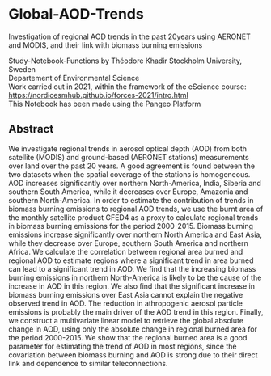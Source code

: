 # Global-AOD-Trends
Investigation of regional AOD trends in the past 20years using AERONET and MODIS, and their link with biomass burning emissions

Study-Notebook-Functions by Théodore Khadir 
Stockholm University, Sweden  
Departement of Environmental Science  
Work carried out in 2021, within the framework of the eScience course: https://nordicesmhub.github.io/forces-2021/intro.html  
This Notebook has been made using the Pangeo Platform 

## Abstract
We investigate regional trends in aerosol optical depth (AOD) from both satellite (MODIS) and ground-based (AERONET stations) measurements 
over land over the past 20 years. A good agreement is found between the two datasets when the spatial coverage of the stations is homogeneous. 
AOD increases significantly over northern North-America, India, Siberia and southern South America, while it decreases over Europe, Amazonia 
and southern North-America. In order to estimate the contribution of trends in biomass burning emissions to regional AOD trends, we use the burnt 
area of the monthly satellite product GFED4 as a proxy to calculate regional trends in biomass burning emissions for the period 2000-2015. 
Biomass burning emissions increase significantly over northern North America and East Asia, while they decrease over Europe, southern South America 
and northern Africa. We calculate the correlation between regional area burned and regional AOD to estimate regions where a significant trend in 
area burned can lead to a significant trend in AOD. We find that the increasing biomass burning emissions in northern North-America is likely to 
be the cause of the increase in AOD in this region. We also find that the significant increase in biomass burning emissions over East Asia cannot 
explain the negative observed trend in AOD. The reduction in athropogenic aerosol particle emissions is probably the main driver of the AOD trend 
in this region. Finally, we construct a multivariate linear model to retrieve the global absolute change in AOD, using only the absolute change 
in regional burned area for the period 2000-2015. We show that the regional burned area is a good parameter for estimating the trend of AOD in most 
regions, since the covariation between biomass burning and AOD is strong due to their direct link and dependence to similar teleconnections.
